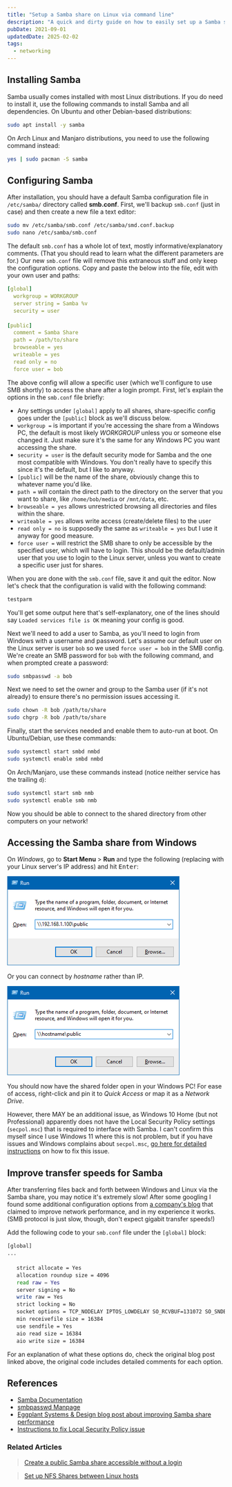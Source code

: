 ```yaml
---
title: "Setup a Samba share on Linux via command line"
description: "A quick and dirty guide on how to easily set up a Samba share on Linux that can be accessed from Windows PCs on the same network."
pubDate: 2021-09-01
updatedDate: 2025-02-02
tags:
  - networking
---
```


## Installing Samba

Samba usually comes installed with most Linux distributions. If you do need to install it, use the following commands to install Samba and all dependencies. On Ubuntu and other Debian-based distributions:

```bash
sudo apt install -y samba
```

On Arch Linux and Manjaro distributions, you need to use the following command instead:

```bash
yes | sudo pacman -S samba
```

## Configuring Samba

After installation, you should have a default Samba configuration file in `/etc/samba/` directory called **smb.conf**. First, we'll backup `smb.conf` (just in case) and then create a new file a text editor:

```bash
sudo mv /etc/samba/smb.conf /etc/samba/smd.conf.backup
sudo nano /etc/samba/smb.conf
```

The default `smb.conf` has a whole lot of text, mostly informative/explanatory comments. (That you should read to learn what the different parameters are for.) Our new `smb.conf` file will remove this extraneous stuff and only keep the configuration options. Copy and paste the below into the file, edit with your own user and paths:

```yaml
[global]
  workgroup = WORKGROUP
  server string = Samba %v
  security = user

[public]
  comment = Samba Share
  path = /path/to/share
  browseable = yes
  writeable = yes
  read only = no
  force user = bob
```

The above config will allow a specific user (which we'll configure to use SMB shortly) to access the share after a login prompt. First, let's explain the options in the `smb.conf` file briefly:

- Any settings under `[global]` apply to all shares, share-specific config goes under the `[public]` block as we'll discuss below.
- `workgroup =` is important if you're accessing the share from a Windows PC, the default is most likely <em>WORKGROUP</em> unless you or someone else changed it. Just make sure it's the same for any Windows PC you want accessing the share.
- `security = user` is the default security mode for Samba and the one most compatible with Windows. You don't really have to specify this since it's the default, but I like to anyway.
- `[public]` will be the name of the share, obviously change this to whatever name you'd like.
- `path =` will contain the direct path to the directory on the server that you want to share, like `/home/bob/media` or `/mnt/data`, etc.
- `browseable = yes` allows unrestricted browsing all directories and files within the share.
- `writeable = yes` allows write access (create/delete files) to the user
- `read only = no` is supposedly the same as `writeable = yes` but I use it anyway for good measure.
- `force user =` will restrict the SMB share to only be accessible by the specified user, which will have to login. This should be the default/admin user that you use to login to the Linux server, unless you want to create a specific user just for shares.

When you are done with the `smb.conf` file, save it and quit the editor. Now let's check that the configuration is valid with the following command:

```bash
testparm
```

You'll get some output here that's self-explanatory, one of the lines should say `Loaded services file is OK` meaning your config is good.

Next we'll need to add a user to Samba, as you'll need to login from Windows with a username and password. Let's assume our default user on the Linux server is user `bob` so we used `force user = bob` in the SMB config. We're create an SMB password for `bob` with the following command, and when prompted create a password:

```bash
sudo smbpasswd -a bob
```

Next we need to set the owner and group to the Samba user (if it's not already) to ensure there's no permission issues accessing it.

```bash
sudo chown -R bob /path/to/share
sudo chgrp -R bob /path/to/share
```

Finally, start the services needed and enable them to auto-run at boot. On Ubuntu/Debian, use these commands:

```bash
sudo systemctl start smbd nmbd
sudo systemctl enable smbd nmbd
```

On Arch/Manjaro, use these commands instead (notice neither service has the trailing `d`):

```bash
sudo systemctl start smb nmb
sudo systemctl enable smb nmb
```

Now you should be able to connect to the shared directory from other computers on your network!

## Accessing the Samba share from Windows

On _Windows_, go to **Start Menu** > **Run** and type the following (replacing with your Linux server's IP address) and hit <kbd>Enter</kbd>:

![Windows Run](../../img/blog/samba1.png 'Windows Run')

Or you can connect by _hostname_ rather than IP.

![Windows Run](../../img/blog/samba2.png 'Windows Run')

You should now have the shared folder open in your Windows PC! For ease of access, right-click and pin it to _Quick Access_ or map it as a _Network Drive_.

However, there MAY be an additional issue, as Windows 10 Home (but not Professional) apparently does not have the Local Security Policy settings (`secpol.msc`) that is required to interface with Samba. I can't confirm this myself since I use Windows 11 where this is not problem, but if you have issues and Windows complains about `secpol.msc`, <a href="https://www.majorgeeks.com/content/page/how_to_enable_local_security_policy_in_windows_10_home.html" target="_blank" data-umami-event="setup-smb-">go here for detailed instructions</a> on how to fix this issue.

## Improve transfer speeds for Samba

After transferring files back and forth between Windows and Linux via the Samba share, you may notice it's extremely slow! After some googling I found some additional configuration options from <a href="https://eggplant.pro/blog/faster-samba-smb-cifs-share-performance" target="_blank" data-umami-event="setup-smb-">a company's blog</a> that claimed to improve network performance, and in my experience it works. (SMB protocol is just slow, though, don't expect gigabit transfer speeds!)

Add the following code to your `smb.conf` file under the `[global]` block:

```bash
[global]
...

   strict allocate = Yes
   allocation roundup size = 4096
   read raw = Yes
   server signing = No
   write raw = Yes
   strict locking = No
   socket options = TCP_NODELAY IPTOS_LOWDELAY SO_RCVBUF=131072 SO_SNDBUF=131072
   min receivefile size = 16384
   use sendfile = Yes
   aio read size = 16384
   aio write size = 16384
```

For an explanation of what these options do, check the original blog post linked above, the original code includes detailed comments for each option.

## References

- <a href="https://www.samba.org/samba/docs" target="_blank" data-umami-event="setup-smb-docs">Samba Documentation</a>
- <a href="https://www.samba.org/samba/docs/current/man-html/smbpasswd.8.html" target="_blank" data-umami-event="setup-smb-smbpasswd-manpage">smbpasswd Manpage</a>
- <a href="https://eggplant.pro/blog/faster-samba-smb-cifs-share-performance" target="_blank" data-umami-event="setup-smb-eggplant-systems">Eggplant Systems & Design blog post about improving Samba share performance</a>
- <a href="https://www.majorgeeks.com/content/page/how_to_enable_local_security_policy_in_windows_10_home.html" target="_blank" data-umami-event="setup-smb-local-security-policy-fix">Instructions to fix Local Security Policy issue</a>

### Related Articles

> <a href="/blog/create-public-samba-share-without-login/" data-umami-event="setup-smb-related-public-share-nologin">Create a public Samba share accessible without a login</a>

> <a href="/blog/setup-nfs-shares-linux/" data-umami-event="setup-smb-related-nfs-shares">Set up NFS Shares between Linux hosts</a>